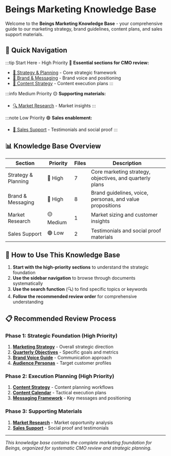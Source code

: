 # Beings Marketing Knowledge Base

Welcome to the **Beings Marketing Knowledge Base** - your comprehensive guide to our marketing strategy, brand guidelines, content plans, and sales support materials.

## 🎯 Quick Navigation

:::tip Start Here - High Priority 🔴
**Essential sections for CMO review:**
- [🎯 Strategy & Planning](./strategy/2025-marketing-strategy) - Core strategic framework
- [🎨 Brand & Messaging](./brand/Brand_Voice_Guide) - Brand voice and positioning  
- [📝 Content Strategy](./strategy/content-planning/lead-nurturing-system) - Content execution plans
:::

:::info Medium Priority 🟡
**Supporting materials:**
- [🔍 Market Research](./research/market-sizing-tam-sam-som) - Market insights
:::

:::note Low Priority 🟢
**Sales enablement:**
- [💼 Sales Support](./sales/customer-testimonials-library) - Testimonials and social proof
:::

## 📊 Knowledge Base Overview

| Section | Priority | Files | Description |
|---------|----------|-------|-------------|
| Strategy & Planning | 🔴 High | 7 | Core marketing strategy, objectives, and quarterly plans |
| Brand & Messaging | 🔴 High | 8 | Brand guidelines, voice, personas, and value propositions |
| Market Research | 🟡 Medium | 1 | Market sizing and customer insights |
| Sales Support | 🟢 Low | 2 | Testimonials and social proof materials |

## 🚀 How to Use This Knowledge Base

1. **Start with the high-priority sections** to understand the strategic foundation
2. **Use the sidebar navigation** to browse through documents systematically  
3. **Use the search function** (🔍) to find specific topics or keywords
4. **Follow the recommended review order** for comprehensive understanding

## 📋 Recommended Review Process

### Phase 1: Strategic Foundation (High Priority)
1. **[Marketing Strategy](./strategy/2025-marketing-strategy)** - Overall strategic direction
2. **[Quarterly Objectives](./strategy/2025-quarterly-objectives)** - Specific goals and metrics
3. **[Brand Voice Guide](./brand/Brand_Voice_Guide)** - Communication approach
4. **[Audience Personas](./brand/Audience_Personas)** - Target customer profiles

### Phase 2: Execution Planning (High Priority)  
1. **[Content Strategy](./strategy/content-planning/lead-nurturing-system)** - Content planning workflows
2. **[Content Calendar](./strategy/content-planning/q1-2025-substack-calendar)** - Tactical execution plans
3. **[Messaging Framework](./brand/messaging-framework-v2)** - Key messages and positioning

### Phase 3: Supporting Materials
1. **[Market Research](./research/market-sizing-tam-sam-som)** - Market opportunity analysis
2. **[Sales Support](./sales/customer-testimonials-library)** - Social proof and testimonials

---

*This knowledge base contains the complete marketing foundation for Beings, organized for systematic CMO review and strategic planning.*
